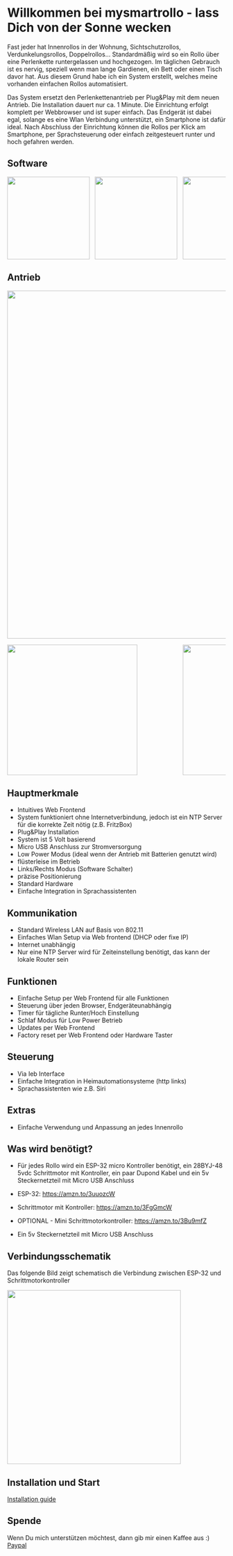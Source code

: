# Willkommen bei mysmartrollo - lass Dich von der Sonne wecken

Fast jeder hat Innenrollos in der Wohnung, Sichtschutzrollos, Verdunkelungsrollos, Doppelrollos... Standardmäßig wird so ein Rollo über eine Perlenkette runtergelassen und hochgezogen. Im täglichen Gebrauch ist es nervig, speziell wenn man lange 
Gardienen, ein Bett oder einen Tisch davor hat. Aus diesem Grund habe ich ein System erstellt, welches meine vorhanden einfachen Rollos automatisiert.

Das System ersetzt den Perlenkettenantrieb per Plug&Play mit dem neuen Antrieb. Die Installation dauert nur ca. 1 Minute. Die Einrichtung erfolgt komplett per Webbrowser und ist super einfach. Das Endgerät ist dabei egal, solange es eine Wlan 
Verbindung 
unterstützt, ein Smartphone ist dafür ideal. Nach Abschluss der Einrichtung können die Rollos per Klick am Smartphone, per Sprachsteuerung oder einfach zeitgesteuert runter und hoch gefahren werden.


## Software

<pre><img src="images/controlcenter.png" width="190px">&#9;<img src="images/timer.png" width="190x">&#9;<img src="images/setup.png" width="190px">&#9;<img src="images/network.png" width="190px"></pre>

## Antrieb

<pre><img src="images/device_mounted.png" width="800px"></pre>
<pre><img src="images/dev1.jpeg" width="300px">&#9;&#9;<img src="images/dev2.jpeg" width="300px"></pre>

## Hauptmerkmale

- Intuitives Web Frontend
- System funktioniert ohne Internetverbindung, jedoch ist ein NTP Server für die korrekte Zeit nötig (z.B. FritzBox)
- Plug&Play Installation
- System ist 5 Volt basierend
- Micro USB Anschluss zur Stromversorgung
- Low Power Modus (ideal wenn der Antrieb mit Batterien genutzt wird)
- flüsterleise im Betrieb
- Links/Rechts Modus (Software Schalter)
- präzise Positionierung
- Standard Hardware
- Einfache Integration in Sprachassistenten

## Kommunikation

- Standard Wireless LAN auf Basis von 802.11
- Einfaches Wlan Setup via Web frontend (DHCP oder fixe IP)
- Internet unabhängig
- Nur eine NTP Server wird für Zeiteinstellung benötigt, das kann der lokale Router sein

## Funktionen

- Einfache Setup per Web Frontend für alle Funktionen
- Steuerung über jeden Browser, Endgeräteunabhängig
- Timer für tägliche Runter/Hoch Einstellung
- Schlaf Modus für Low Power Betrieb
- Updates per Web Frontend
- Factory reset per Web Frontend oder Hardware Taster

## Steuerung

- Via Ieb Interface
- Einfache Integration in Heimautomationsysteme (http links)
- Sprachassistenten wie z.B. Siri

## Extras

- Einfache Verwendung und Anpassung an jedes Innenrollo


## Was wird benötigt?

- Für jedes Rollo wird ein ESP-32 micro Kontroller benötigt, ein 28BYJ-48 5vdc Schrittmotor mit Kontroller, ein paar Dupond Kabel und ein 5v Steckernetzteil mit Micro USB Anschluss

- ESP-32: https://amzn.to/3uuozcW
- Schrittmotor mit Kontroller: https://amzn.to/3FgGmcW
- OPTIONAL - Mini Schrittmotorkontroller: https://amzn.to/3Bu9mfZ
- Ein 5v Steckernetzteil mit Micro USB Anschluss

## Verbindungsschematik

Das folgende Bild zeigt schematisch die Verbindung zwischen ESP-32 und Schrittmotorkontroller

<pre><img src="schematics/schematic.png" width="400px"></pre>

## Installation und Start

[Installation guide](https://github.com/danieldownload/mysmartrollo/wiki/Installation-guide)





## Spende
Wenn Du mich unterstützen möchtest, dann gib mir einen Kaffee aus :) [Paypal](https://www.paypal.com/donate/?hosted_button_id=XN85B8YSH7KBL)
